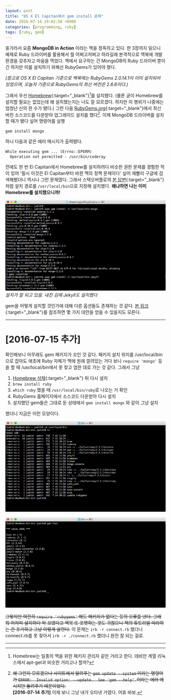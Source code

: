 ```yaml
---
layout: post
title: "OS X El Capitan에서 gem install 문제"
date: 2016-07-14 19:02:58 +0900
categories: [programming, ruby]
tags: [ruby, gem]
---
```


휴가라서 요즘 **MongoDB in Action** 이라는 책을 정독하고 있다. 한 3장까지 읽으니 예제로 Ruby 드라이버를 활용해서 뭘 어쩌고저쩌고 하라길래 본격적으로 맥북에 개발환경을 갖추자고 마음을 먹었다. 책에서 요구하는 건 MongoDB의 Ruby 드라이버 뿐이긴 하지만 이를 설치하기 위해선 RubyGems가 있어야 했다.

_(참고로 OS X El Capitan 기준으로 맥북에는 RubyGems 2.0.14.1이 이미 설치되어 있었으며, 오늘자 기준으로 RubyGems의 최신 버전은 2.6.6이다.)_

그래서 우선 [Homebrew](http://brew.sh){:target="\_blank"}[^1]를 설치했다. (물론 굳이 Homebrew를 설치할 필요는 없었는데 왜 설치했는지는 나도 잘 모르겠다. 하지만 이 행위가 나중에는 엄청난 신의 한 수가 됐다.) 그런 다음 [RubyGems.org](https://rubygems.org){:target="\_blank"}에서 최신 버전 소스코드를 다운받아 업그레이드 설치를 했다[^2]. 이제 MongoDB 드라이버를 설치할 때가 됐다 싶어 명령어를 실행

	gem install mongo

하니 다음과 같은 에러 메시지가 출력됐다.

	While executing gem ... (Errno::EPERM)
	  Operation not permitted - /usr/bin/coderay

전에도 한 번 El Capitan에서 Homebrew를 설치하려다 비슷한 권한 문제를 경험한 적이 있어 '필시 이것은 El Capitan부터 바뀐 맥의 정책 문제이다' 싶어 재빨리 구글에 검색해봤더니 역시나 그런 문제였다. 그래서 스택오버플로의 [본 답변](http://stackoverflow.com/a/32892222){:target="\_blank"}처럼 설치 경로를 `/usr/local/bin`으로 지정해 설치했다. **왜냐하면 나는 이미 Homebrew를 설치했으니까!**

![Installing gem](/media/images/2016-07-14-01.png)
_설치가 잘 되고 있음. 내친 김에 Jekyll도 설치했다_

gem을 어떻게 설치할 것인가에 대해 다른 옵션들도 존재하는 것 같다. [본 링크](http://stackoverflow.com/q/31972968){:target="\_blank"}를 참조하면 몇 가지 대안을 얻을 수 있을지도 모른다.

---

# [2016-07-15 추가]

확인해보니 아무래도 gem 패키지가 꼬인 것 같다. 패키지 설치 위치를 /usr/local/bin으로 잡아도 애초에 Ruby 자체가 맥에 원래 깔려있는 거다 보니 `require 'mongo'` 등을 할 때 /usr/local/bin에서 못 찾고 엄한 데로 가는 것 같다. 그래서 그냥

1. [Homebrew 삭제](https://github.com/Homebrew/brew/blob/master/share/doc/homebrew/FAQ.md#how-do-i-uninstall-homebrew){:target="\_blank"} 뒤 다시 설치
2. `brew install ruby`
3. `which ruby` 했을 때 `/usr/local/bin/ruby`로 나오는 거 확인
4. RubyGems 홈페이지에서 소스코드 다운받아 다시 설치
5. 설치했던 gem들은 그대로 둔 상태에서 `gem install mongo` 와 같이 그냥 설치

했더니 지금은 이런 모양이다.

![/usr/local/bin](/media/images/2016-07-15-01.png)

![gem list](/media/images/2016-07-15-02.png)

<del>그렇지만 여전히 `require 'rubygems'` 해도 패키지가 없다는 둥의 오류를 낸다. 그래 뭐 어차피 설치하다 막 꼬였다고 맥북 또 포맷하는 것도 귀찮으니 책의 튜토리얼 따라하는 건 포기하고 그냥 이렇게 살련다.</del> 이 문제는 `irb -r connect.rb` 했더니 connect.rb를 못 찾아서 `irb -r ./connect.rb` 했더니 완전 잘 되는 걸로.

---
[^1]: Homebrew는 일종의 맥을 위한 패키지 관리자 같은 거라고 한다. 데비안 계열 리눅스에서 apt-get과 비슷한 거라고나 할까?
[^2]: <del>왜 그런지 모르겠으나 사이트에서 알려주는 `gem update --system` 이라는 명령어가 `ERROR:  Invalid option: --update.  See 'gem --help'.`이라는 에러 메시지만 돌려주기 때문이었다.</del> <br />**[2016-07-14 추가]** 이제 보니 그냥 내가 오타낸 거였다. 어휴 바보.
